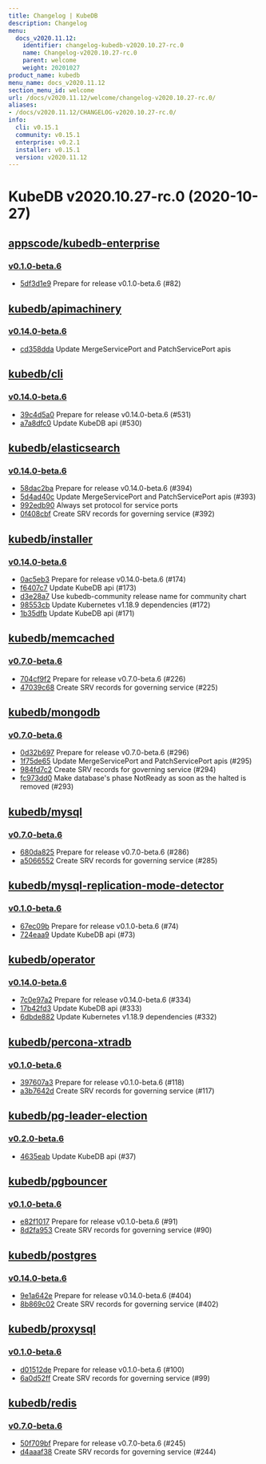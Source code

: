 ```yaml
---
title: Changelog | KubeDB
description: Changelog
menu:
  docs_v2020.11.12:
    identifier: changelog-kubedb-v2020.10.27-rc.0
    name: Changelog-v2020.10.27-rc.0
    parent: welcome
    weight: 20201027
product_name: kubedb
menu_name: docs_v2020.11.12
section_menu_id: welcome
url: /docs/v2020.11.12/welcome/changelog-v2020.10.27-rc.0/
aliases:
- /docs/v2020.11.12/CHANGELOG-v2020.10.27-rc.0/
info:
  cli: v0.15.1
  community: v0.15.1
  enterprise: v0.2.1
  installer: v0.15.1
  version: v2020.11.12
---
```


# KubeDB v2020.10.27-rc.0 (2020-10-27)


## [appscode/kubedb-enterprise](https://github.com/appscode/kubedb-enterprise)

### [v0.1.0-beta.6](https://github.com/appscode/kubedb-enterprise/releases/tag/v0.1.0-beta.6)

- [5df3d1e9](https://github.com/appscode/kubedb-enterprise/commit/5df3d1e9) Prepare for release v0.1.0-beta.6 (#82)



## [kubedb/apimachinery](https://github.com/kubedb/apimachinery)

### [v0.14.0-beta.6](https://github.com/kubedb/apimachinery/releases/tag/v0.14.0-beta.6)

- [cd358dda](https://github.com/kubedb/apimachinery/commit/cd358dda) Update MergeServicePort and PatchServicePort apis



## [kubedb/cli](https://github.com/kubedb/cli)

### [v0.14.0-beta.6](https://github.com/kubedb/cli/releases/tag/v0.14.0-beta.6)

- [39c4d5a0](https://github.com/kubedb/cli/commit/39c4d5a0) Prepare for release v0.14.0-beta.6 (#531)
- [a7a8dfc0](https://github.com/kubedb/cli/commit/a7a8dfc0) Update KubeDB api (#530)



## [kubedb/elasticsearch](https://github.com/kubedb/elasticsearch)

### [v0.14.0-beta.6](https://github.com/kubedb/elasticsearch/releases/tag/v0.14.0-beta.6)

- [58dac2ba](https://github.com/kubedb/elasticsearch/commit/58dac2ba) Prepare for release v0.14.0-beta.6 (#394)
- [5d4ad40c](https://github.com/kubedb/elasticsearch/commit/5d4ad40c) Update MergeServicePort and PatchServicePort apis (#393)
- [992edb90](https://github.com/kubedb/elasticsearch/commit/992edb90) Always set protocol for service ports
- [0f408cbf](https://github.com/kubedb/elasticsearch/commit/0f408cbf) Create SRV records for governing service (#392)



## [kubedb/installer](https://github.com/kubedb/installer)

### [v0.14.0-beta.6](https://github.com/kubedb/installer/releases/tag/v0.14.0-beta.6)

- [0ac5eb3](https://github.com/kubedb/installer/commit/0ac5eb3) Prepare for release v0.14.0-beta.6 (#174)
- [f6407c7](https://github.com/kubedb/installer/commit/f6407c7) Update KubeDB api (#173)
- [d3e28a7](https://github.com/kubedb/installer/commit/d3e28a7) Use kubedb-community release name for community chart
- [98553cb](https://github.com/kubedb/installer/commit/98553cb) Update Kubernetes v1.18.9 dependencies (#172)
- [1b35dfb](https://github.com/kubedb/installer/commit/1b35dfb) Update KubeDB api (#171)



## [kubedb/memcached](https://github.com/kubedb/memcached)

### [v0.7.0-beta.6](https://github.com/kubedb/memcached/releases/tag/v0.7.0-beta.6)

- [704cf9f2](https://github.com/kubedb/memcached/commit/704cf9f2) Prepare for release v0.7.0-beta.6 (#226)
- [47039c68](https://github.com/kubedb/memcached/commit/47039c68) Create SRV records for governing service (#225)



## [kubedb/mongodb](https://github.com/kubedb/mongodb)

### [v0.7.0-beta.6](https://github.com/kubedb/mongodb/releases/tag/v0.7.0-beta.6)

- [0d32b697](https://github.com/kubedb/mongodb/commit/0d32b697) Prepare for release v0.7.0-beta.6 (#296)
- [1f75de65](https://github.com/kubedb/mongodb/commit/1f75de65) Update MergeServicePort and PatchServicePort apis (#295)
- [984fd7c2](https://github.com/kubedb/mongodb/commit/984fd7c2) Create SRV records for governing service (#294)
- [fc973dd0](https://github.com/kubedb/mongodb/commit/fc973dd0) Make database's phase NotReady as soon as the halted is removed (#293)



## [kubedb/mysql](https://github.com/kubedb/mysql)

### [v0.7.0-beta.6](https://github.com/kubedb/mysql/releases/tag/v0.7.0-beta.6)

- [680da825](https://github.com/kubedb/mysql/commit/680da825) Prepare for release v0.7.0-beta.6 (#286)
- [a5066552](https://github.com/kubedb/mysql/commit/a5066552) Create SRV records for governing service (#285)



## [kubedb/mysql-replication-mode-detector](https://github.com/kubedb/mysql-replication-mode-detector)

### [v0.1.0-beta.6](https://github.com/kubedb/mysql-replication-mode-detector/releases/tag/v0.1.0-beta.6)

- [67ec09b](https://github.com/kubedb/mysql-replication-mode-detector/commit/67ec09b) Prepare for release v0.1.0-beta.6 (#74)
- [724eaa9](https://github.com/kubedb/mysql-replication-mode-detector/commit/724eaa9) Update KubeDB api (#73)



## [kubedb/operator](https://github.com/kubedb/operator)

### [v0.14.0-beta.6](https://github.com/kubedb/operator/releases/tag/v0.14.0-beta.6)

- [7c0e97a2](https://github.com/kubedb/operator/commit/7c0e97a2) Prepare for release v0.14.0-beta.6 (#334)
- [17b42fd3](https://github.com/kubedb/operator/commit/17b42fd3) Update KubeDB api (#333)
- [6dbde882](https://github.com/kubedb/operator/commit/6dbde882) Update Kubernetes v1.18.9 dependencies (#332)



## [kubedb/percona-xtradb](https://github.com/kubedb/percona-xtradb)

### [v0.1.0-beta.6](https://github.com/kubedb/percona-xtradb/releases/tag/v0.1.0-beta.6)

- [397607a3](https://github.com/kubedb/percona-xtradb/commit/397607a3) Prepare for release v0.1.0-beta.6 (#118)
- [a3b7642d](https://github.com/kubedb/percona-xtradb/commit/a3b7642d) Create SRV records for governing service (#117)



## [kubedb/pg-leader-election](https://github.com/kubedb/pg-leader-election)

### [v0.2.0-beta.6](https://github.com/kubedb/pg-leader-election/releases/tag/v0.2.0-beta.6)

- [4635eab](https://github.com/kubedb/pg-leader-election/commit/4635eab) Update KubeDB api (#37)



## [kubedb/pgbouncer](https://github.com/kubedb/pgbouncer)

### [v0.1.0-beta.6](https://github.com/kubedb/pgbouncer/releases/tag/v0.1.0-beta.6)

- [e82f1017](https://github.com/kubedb/pgbouncer/commit/e82f1017) Prepare for release v0.1.0-beta.6 (#91)
- [8d2fa953](https://github.com/kubedb/pgbouncer/commit/8d2fa953) Create SRV records for governing service (#90)



## [kubedb/postgres](https://github.com/kubedb/postgres)

### [v0.14.0-beta.6](https://github.com/kubedb/postgres/releases/tag/v0.14.0-beta.6)

- [9e1a642e](https://github.com/kubedb/postgres/commit/9e1a642e) Prepare for release v0.14.0-beta.6 (#404)
- [8b869c02](https://github.com/kubedb/postgres/commit/8b869c02) Create SRV records for governing service (#402)



## [kubedb/proxysql](https://github.com/kubedb/proxysql)

### [v0.1.0-beta.6](https://github.com/kubedb/proxysql/releases/tag/v0.1.0-beta.6)

- [d01512de](https://github.com/kubedb/proxysql/commit/d01512de) Prepare for release v0.1.0-beta.6 (#100)
- [6a0d52ff](https://github.com/kubedb/proxysql/commit/6a0d52ff) Create SRV records for governing service (#99)



## [kubedb/redis](https://github.com/kubedb/redis)

### [v0.7.0-beta.6](https://github.com/kubedb/redis/releases/tag/v0.7.0-beta.6)

- [50f709bf](https://github.com/kubedb/redis/commit/50f709bf) Prepare for release v0.7.0-beta.6 (#245)
- [d4aaaf38](https://github.com/kubedb/redis/commit/d4aaaf38) Create SRV records for governing service (#244)




